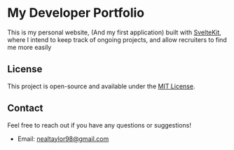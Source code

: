 # My Developer Portfolio

This is my personal website, (And my first application) built with [SvelteKit](https://kit.svelte.dev/), where I intend to keep track of ongoing projects, and allow recruiters to find me more easily

## License

This project is open-source and available under the [MIT License](LICENSE).

## Contact

Feel free to reach out if you have any questions or suggestions!

- Email: nealtaylor98@gmail.com


